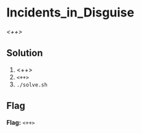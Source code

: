 # Incidents_in_Disguise
*<++>*

## Solution
1. <++>
2. `<++>`
3. `./solve.sh`


## Flag
**Flag:** `<++>`
